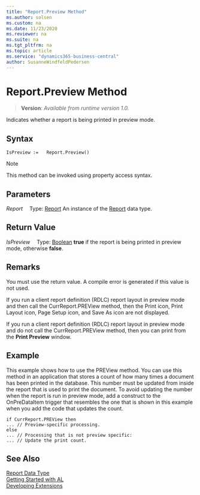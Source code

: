 ```yaml
---
title: "Report.Preview Method"
ms.author: solsen
ms.custom: na
ms.date: 11/23/2020
ms.reviewer: na
ms.suite: na
ms.tgt_pltfrm: na
ms.topic: article
ms.service: "dynamics365-business-central"
author: SusanneWindfeldPedersen
---
```

[//]: # (START>DO_NOT_EDIT)
[//]: # (IMPORTANT:Do not edit any of the content between here and the END>DO_NOT_EDIT.)
[//]: # (Any modifications should be made in the .xml files in the ModernDev repo.)
# Report.Preview Method
> **Version**: _Available from runtime version 1.0._

Indicates whether a report is being printed in preview mode.


## Syntax
```
IsPreview :=   Report.Preview()
```
> [!NOTE]
> This method can be invoked using property access syntax.

## Parameters
*Report*
&emsp;Type: [Report](report-data-type.md)
An instance of the [Report](report-data-type.md) data type.

## Return Value
*IsPreview*
&emsp;Type: [Boolean](../boolean/boolean-data-type.md)
**true** if the report is being printed in preview mode, otherwise **false**.


[//]: # (IMPORTANT: END>DO_NOT_EDIT)

## Remarks  
 You must use the return value. A compile error is generated if this value is not used.  

If you run a client report definition \(RDLC\) report layout in preview mode and then call the CurrReport.PREView method, then the Print icon, Print Layout icon, Page Setup icon, and Save As icon are not displayed.  

 If you run a client report definition \(RDLC\) report layout in preview mode and do not call the CurrReport.PREView method, then you can print from the **Print Preview** window.  

## Example  
 This example shows how to use the PREView method. You can use this method in an application that stores a count of how many times a document has been printed in the database. This number must be updated from inside the report that is used to print the document. To avoid updating the number when the report is run in preview mode, add a construct to the OnPreDataItem trigger that resembles the one that is shown in this example when you add the code that updates the count.  

```  
if CurrReport.PREView then  
... // Preview-specific processing.  
else  
... // Processing that is not preview specific:  
... // Update the print count.  
```  


## See Also
[Report Data Type](report-data-type.md)  
[Getting Started with AL](../../devenv-get-started.md)  
[Developing Extensions](../../devenv-dev-overview.md)